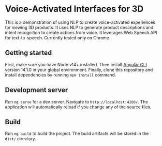 # Voice-Activated Interfaces for 3D

This is a demonstration of using NLP to create voice-activated experiences for viewing 3D products. It uses NLP to generate product descriptions and intent recognition to create actions from voice. It leverages Web Speech API for text-to-speech. Currently tested only on Chrome.

## Getting started
First, make sure you have Node v14+ installed. Then install [Angular CLI](https://github.com/angular/angular-cli) version 14.1.0 in your global environment. Finally, clone this repository and install dependencies  by running `npm install` command.

## Development server

Run `ng serve` for a dev server. Navigate to `http://localhost:4200/`. The application will automatically reload if you change any of the source files.

## Build

Run `ng build` to build the project. The build artifacts will be stored in the `dist/` directory.


